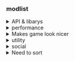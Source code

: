 ### modlist


<details><summary>API & libarys </summary>

Architectury API - https://modrinth.com/mod/architectury-api
Custom Entity Models - https://modrinth.com/mod/cem
DashLoader- https://modrinth.com/mod/dashloader
Fabric API - https://modrinth.com/mod/fabric-api
Fabric Language Kotlin - https://modrinth.com/mod/fabric-language-kotlin
Fabric Language Kotlin - https://modrinth.com/mod/fabric-language-kotlin
Forge Config API Port - https://modrinth.com/mod/forge-config-api-port
MagicLib - https://modrinth.com/mod/magiclib
Main Menu Credits - https://modrinth.com/mod/main-menu-credits
Puzzle - https://modrinth.com/mod/puzzle
YetAnotherConfigLib - https://modrinth.com/mod/yacl

</details>

<details><summary>performance</summary>

Audio Engine Tweaks - https://modrinth.com/mod/audio-engine-tweaks
Concurrent Chunk Management Engine (Fabric) - https://modrinth.com/mod/c2me-fabric
Cull Less Leaves - https://modrinth.com/mod/cull-less-leaves
Debugify - https://modrinth.com/mod/debugify
Dynamic FPS - https://modrinth.com/mod/dynamic-fps
Entity Collision FPS Fix - https://modrinth.com/mod/entity-collision-fps-fix
EntityCulling - https://modrinth.com/mod/entityculling
Exordium - https://modrinth.com/mod/exordium
FastAnim - https://modrinth.com/mod/fastanim
Fastload - https://modrinth.com/mod/fastload
ImmediatelyFast - https://modrinth.com/mod/immediatelyfast]"
Indium - https://modrinth.com/mod/indium
Language Reload - https://modrinth.com/mod/language-reload
LazyDFU - https://modrinth.com/mod/lazydfu
Lithium - https://modrinth.com/mod/lithium
Memory Leak Fix - https://modrinth.com/mod/memoryleakfix
More Culling - https://modrinth.com/mod/moreculling
Noxesium - https://modrinth.com/mod/noxesium
Raknetify - https://modrinth.com/mod/raknetify
Raknetify - https://modrinth.com/mod/raknetify
Smooth Boot (Fabric) - https://modrinth.com/mod/smoothboot-fabric
Sodium - https://modrinth.com/mod/sodium
Starlight (Fabric) - https://modrinth.com/mod/starlight

</details>

<details><summary>Makes game look nicer</summary>

3D Skin Layers - https://modrinth.com/mod/3dskinlayers
Advanced Tooltips - https://modrinth.com/mod/advanced-tooltips
Animatica - https://modrinth.com/mod/animatica
Charmonium - https://modrinth.com/mod/charmonium
Colormatic - https://modrinth.com/mod/colormatic
Continuity - https://modrinth.com/mod/continuity
Drip Sounds (Fabric) - https://modrinth.com/mod/dripsounds-fabric
Entity Texture Features - https://modrinth.com/mod/entitytexturefeatures
Falling Leaves - https://modrinth.com/mod/fallingleaves
Iris Shaders - https://modrinth.com/mod/iris
LambDynamicLights - https://modrinth.com/mod/lambdynamiclights
LambdaBetterGrass - https://modrinth.com/mod/lambdabettergrass
OptiGUI - https://modrinth.com/mod/optigui
Presence Footsteps - https://modrinth.com/mod/presence-footsteps
Visuality - https://modrinth.com/mod/visuality
Wavey Capes - https://modrinth.com/mod/wavey-capes]"

</details>


<details><summary>utility</summary>

AdvancementInfo - https://modrinth.com/mod/advancementinfo
AntiGhost - https://modrinth.com/mod/antighost
Better Mount HUD - https://modrinth.com/mod/better-mount-hud
Better Recipe Book - https://modrinth.com/mod/brb
BetterF3 - https://modrinth.com/mod/betterf3
Borderless Mining - https://modrinth.com/mod/borderless-mining
CIT Resewn - https://modrinth.com/mod/cit-resewn
Capes - https://modrinth.com/mod/capes
ChestTracker - https://modrinth.com/mod/chest-tracker
Chunky - https://modrinth.com/mod/chunky
ClickThrough - https://modrinth.com/mod/clickthrough
Don't Clear Chat History - https://modrinth.com/mod/dcch
Enhanced Block Entities - https://modrinth.com/mod/ebe
Fabrishot - https://modrinth.com/mod/fabrishot
FerriteCore - https://modrinth.com/mod/ferrite-core
Gamma Utils - https://modrinth.com/mod/gamma-utils
Isometric Renders - https://modrinth.com/mod/isometric-renders
Item Model Fix - https://modrinth.com/mod/item-model-fix
MidnightControls - https://modrinth.com/mod/midnightcontrols
Mixin Conflict Helper - https://modrinth.com/mod/mixin-conflict-helper
Mod Menu - https://modrinth.com/mod/modmenu
Mouse Tweaks - https://modrinth.com/mod/mouse-tweaks
NBT Tooltip - https://modrinth.com/mod/nbttooltip
Not Enough Crashes - https://modrinth.com/mod/notenoughcrashes
Reese's Sodium Options - https://modrinth.com/mod/reeses-sodium-options
ReplayMod - https://modrinth.com/mod/replaymod
Sodium Extra - https://modrinth.com/mod/sodium-extra
Sound Physics Remastered - https://modrinth.com/mod/sound-physics-remastered
Stendhal - https://modrinth.com/mod/stendhal
Too Many Players - https://modrinth.com/mod/tmp
ToolTipFix - https://modrinth.com/mod/tooltipfix
TweakerMore - https://modrinth.com/mod/tweakermore
Your Options Shall Be Respected (YOSBR) - https://modrinth.com/mod/yosbr]"
Zoomify - https://modrinth.com/mod/zoomify
spark - https://modrinth.com/mod/spark

</details>


<details><summary>social</summary>

MoreChatHistory - https://modrinth.com/mod/morechathistory
No Chat Reports - https://modrinth.com/mod/no-chat-reports
Plasmo Voice - https://modrinth.com/mod/plasmo-voice]"

</details>

<details><summary>Need to sort</summary>

litematica
malilib
minihud
oh-my-minecraft-client
tweakeroo
worldedit
xaeros-minimap-fair-play-edition
xaeros-world-map

</details>